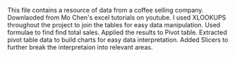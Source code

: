 This file contains a resource of data from a coffee selling company. 
Downlaoded from Mo Chen's excel tutorials on youtube. 
I used XLOOKUPS throughout the project to join the tables for easy data manipulation. 
Used formulae to find find total sales. 
Applied the results to Pivot table. 
Extracted pivot table data to build charts for easy data interpretation. 
Added Slicers to further break the interpretaion into relevant areas.

